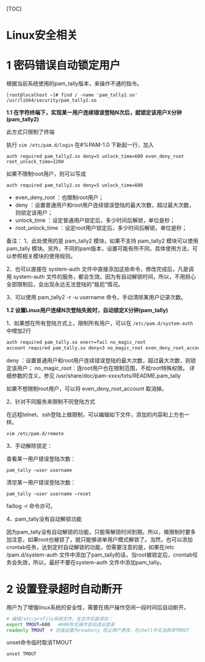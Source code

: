 [TOC]





# Linux安全相关



# 1 密码错误自动锁定用户

根据当前系统使用的pam_tally版本，来操作不通的指令。

```
[root@localhost ~]# find / -name 'pam_tally2.so'
/usr/lib64/security/pam_tally2.so
```

**1.1 在字符终端下，实现某一用户连续错误登陆N次后，就锁定该用户X分钟(pam_tally2)**

此方式只限制了终端

执行 `vim /etc/pam.d/login`
在#%PAM-1.0 下新起一行，加入

```
auth required pam_tally2.so deny=5 unlock_time=600 even_deny_root root_unlock_time=1200
```

如果不限制root用户，则可以写成

```
auth required pam_tally2.so deny=5 unlock_time=600
```

- even_deny_root ：也限制root用户；
- deny ：设置普通用户和root用户连续错误登陆的最大次数，超过最大次数，则锁定该用户；
- unlock_time ：设定普通用户锁定后，多少时间后解锁，单位是秒；
- root_unlock_time ：设定root用户锁定后，多少时间后解锁，单位是秒；

备注：
1、此处使用的是 pam_tally2 模块，如果不支持 pam_tally2 模块可以使用 pam_tally 模块。另外，不同的pam版本，设置可能有所不同，具体使用方法，可以参照相关模块的使用规则。

2、也可以直接在 system-auth 文件中直接添加这些命令，修改完成后，凡是调用 system-auth 文件的服务，都会生效。因为有自动解锁时间，所以，不用担心全部限制后，会出现永远无法登陆的”尴尬”情况。

3、可以使用 pam_tally2 -r -u username 命令，手动清除某用户记录次数。

**1.2 设置Linux用户连续N次登陆失败时，自动锁定X分钟(pam_tally)**

1、如果想在所有登陆方式上，限制所有用户，可以在 `/etc/pam.d/system-auth` 中增加2行

```bash
auth required pam_tally.so onerr=fail no_magic_root
account required pam_tally.so deny=3 no_magic_root even_deny_root_account per_user reset
```

deny ：设置普通用户和root用户连续错误登陆的最大次数，超过最大次数，则锁定该用户；
no_magic_root：连root用户也在限制范围，不给root特殊权限。
详细参数的含义，参见 /usr/share/doc/pam-xxxx/txts/README.pam_tally

如果不想限制root用户，可以将 even_deny_root_account 取消掉。

2、针对不同服务来限制不同登陆方式

在远程telnet、ssh登陆上做限制，可以编辑如下文件，添加的内容和上方也一样。

```
vim /etc/pam.d/remote
```

3、手动解除锁定：

查看某一用户错误登陆次数：

```
pam_tally –user username
```

清空某一用户错误登陆次数：

```
pam_tally –user username –reset
```

faillog -r 命令亦可。

4、pam_tally没有自动解锁功能

因为pam_tally没有自动解锁的功能，只能等解锁时间到期。所以，做限制时要多加注意，如果root也被锁了，就只能够进单用户模式解锁了。当然，也可以添加crontab任务，达到定时自动解锁的功能，但需要注意的是，如果在/etc /pam.d/system-auth 文件中添加了pam_tally的话，当root被锁定后，crontab任务会失效，所以，最好不要在system-auth 文件中添加pam_tally。





# 2 设置登录超时自动断开

用户为了增强linux系统的安全性，需要在用户操作空闲一段时间后自动断开。

```bash
# 编辑/etc/profile系统文件，在文件后面添加：
export TMOUT=600   #600秒无操作自动退出登录
readonly TMOUT	# 将值设置为readonly 防止用户更改，在shell中无法修改TMOUT
```

unset命令临时取消TMOUT

```
unset TMOUT
```



